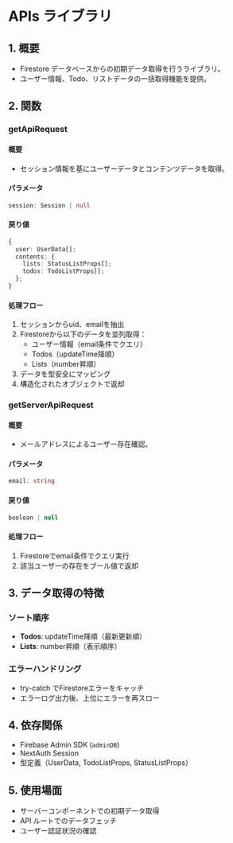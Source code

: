 # APIs ライブラリ

## 1. 概要

- Firestore データベースからの初期データ取得を行うライブラリ。
- ユーザー情報、Todo、リストデータの一括取得機能を提供。

## 2. 関数

### getApiRequest

#### 概要
- セッション情報を基にユーザーデータとコンテンツデータを取得。

#### パラメータ
```typescript
session: Session | null
```

#### 戻り値
```typescript
{
  user: UserData[];
  contents: {
    lists: StatusListProps[];
    todos: TodoListProps[];
  };
}
```

#### 処理フロー
1. セッションからuid、emailを抽出
2. Firestoreから以下のデータを並列取得：
   - ユーザー情報（email条件でクエリ）
   - Todos（updateTime降順）
   - Lists（number昇順）
3. データを型安全にマッピング
4. 構造化されたオブジェクトで返却

### getServerApiRequest

#### 概要
- メールアドレスによるユーザー存在確認。

#### パラメータ
```typescript
email: string
```

#### 戻り値
```typescript
boolean | null
```

#### 処理フロー
1. Firestoreでemail条件でクエリ実行
2. 該当ユーザーの存在をブール値で返却

## 3. データ取得の特徴

### ソート順序
- **Todos**: updateTime降順（最新更新順）
- **Lists**: number昇順（表示順序）

### エラーハンドリング
- try-catch でFirestoreエラーをキャッチ
- エラーログ出力後、上位にエラーを再スロー

## 4. 依存関係

- Firebase Admin SDK (`adminDB`)
- NextAuth Session
- 型定義（UserData, TodoListProps, StatusListProps）

## 5. 使用場面

- サーバーコンポーネントでの初期データ取得
- API ルートでのデータフェッチ
- ユーザー認証状況の確認